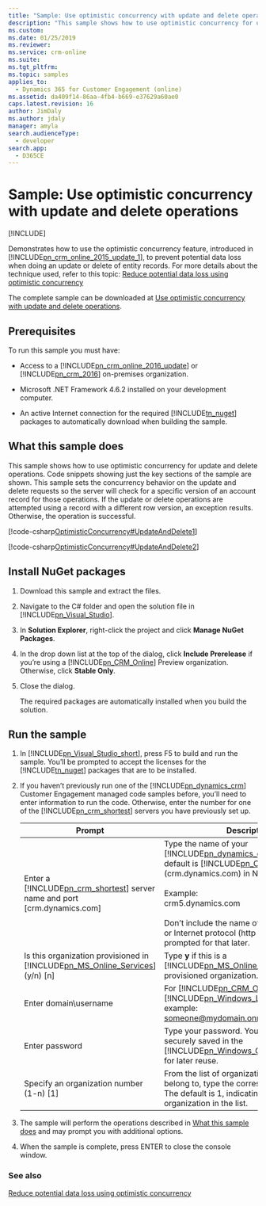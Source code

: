 ```yaml
---
title: "Sample: Use optimistic concurrency with update and delete operations (Developer Guide for Dynamics 365 for Customer Engagement)| MicrosoftDocs"
description: "This sample shows how to use optimistic concurrency for update and delete operations"
ms.custom: 
ms.date: 01/25/2019
ms.reviewer: 
ms.service: crm-online
ms.suite: 
ms.tgt_pltfrm: 
ms.topic: samples
applies_to: 
  - Dynamics 365 for Customer Engagement (online)
ms.assetid: da409f14-86aa-4fb4-b669-e37629a60ae0
caps.latest.revision: 16
author: JimDaly
ms.author: jdaly
manager: amyla
search.audienceType: 
  - developer
search.app: 
  - D365CE
---
```

# Sample: Use optimistic concurrency with update and delete operations

[!INCLUDE[](../../includes/cc_applies_to_update_9_0_0.md)]

Demonstrates how to use the optimistic concurrency feature, introduced in [!INCLUDE[pn_crm_online_2015_update_1](../../includes/pn-crm-online-2015-update-1.md)], to prevent potential data loss when doing an update or delete of entity records. For more details about the technique used, refer to this topic: [Reduce potential data loss using optimistic concurrency](reduce-potential-data-loss-using-optimistic-concurrency.md)  

 The complete sample can be downloaded at [Use optimistic concurrency with update and delete operations](https://code.msdn.microsoft.com/Use-optimistic-concurrency-e0b0440d).  

## Prerequisites  
 To run this sample you must have:  

- Access to a [!INCLUDE[pn_crm_online_2016_update](../../includes/pn-crm-online-2016-update.md)] or [!INCLUDE[pn_crm_2016](../../includes/pn-crm-2016.md)] on-premises organization.  

- Microsoft .NET Framework 4.6.2 installed on your development computer.  

- An active Internet connection for the required [!INCLUDE[tn_nuget](../../includes/tn-nuget.md)] packages to automatically download when building the sample.  

<a name="BKMK_WhatThisSampleDoes"></a>   
## What this sample does  
 This sample shows how to use optimistic concurrency for update and delete operations. Code snippets showing just the key sections of the sample are shown. This sample sets the concurrency behavior on the update and delete requests so the server will check for a specific version of an account record for those operations. If the update or delete operations are attempted using a record with a different row version, an exception results. Otherwise, the operation is successful.  

 [!code-csharp[OptimisticConcurrency#UpdateAndDelete1](../../snippets/csharp/CRMV8/optimisticconcurrency/cs/updateanddelete1.cs#updateanddelete1)]  

 [!code-csharp[OptimisticConcurrency#UpdateAndDelete2](../../snippets/csharp/CRMV8/optimisticconcurrency/cs/updateanddelete2.cs#updateanddelete2)]  

<a name="BKMK_installNuget"></a>   
## Install NuGet packages  

1. Download this sample and extract the files.  

2. Navigate to the C# folder and open the solution file in [!INCLUDE[pn_Visual_Studio](../../includes/pn-visual-studio.md)].  

3. In **Solution Explorer**, right-click the project and click **Manage NuGet Packages**.  

4. In the drop down list at the top of the dialog, click **Include Prerelease** if you’re using a [!INCLUDE[pn_CRM_Online](../../includes/pn-crm-online.md)] Preview organization. Otherwise, click **Stable Only**.  

5. Close the dialog.  

   The required packages are automatically installed when you build the solution.  

<a name="BKMK_runSample"></a>   
## Run the sample  

1. In [!INCLUDE[pn_Visual_Studio_short](../../includes/pn-visual-studio-short.md)], press F5 to build and run the sample. You’ll be prompted to accept the licenses for the [!INCLUDE[tn_nuget](../../includes/tn-nuget.md)] packages that are to be installed.  

2. If you haven’t previously run one of the [!INCLUDE[pn_dynamics_crm](../../includes/pn-dynamics-crm.md)] Customer Engagement managed code samples before, you’ll need to enter information to run the code. Otherwise, enter the number for one of the [!INCLUDE[pn_crm_shortest](../../includes/pn-crm-shortest.md)] servers you have previously set up.  


   |                                                          Prompt                                                          |                                                                                                                                                                                        Description                                                                                                                                                                                        |
   |--------------------------------------------------------------------------------------------------------------------------|-------------------------------------------------------------------------------------------------------------------------------------------------------------------------------------------------------------------------------------------------------------------------------------------------------------------------------------------------------------------------------------------|
   |      Enter a [!INCLUDE[pn_crm_shortest](../../includes/pn-crm-shortest.md)] server name and port [crm.dynamics.com]      | Type the name of your [!INCLUDE[pn_dynamics_crm](../../includes/pn-dynamics-crm.md)] server. The default is [!INCLUDE[pn_CRM_Online](../../includes/pn-crm-online.md)] (crm.dynamics.com) in North America.<br /><br /> Example: <br />crm5.dynamics.com<br /><br /> Don’t include the name of your organization or Internet protocol (http or https). You’ll be prompted for that later. |
   | Is this organization provisioned in [!INCLUDE[pn_MS_Online_Services](../../includes/pn-ms-online-services.md)] (y/n) [n] |                                                                                                                    Type **y** if this is a [!INCLUDE[pn_MS_Online_Services](../../includes/pn-ms-online-services.md)] provisioned organization. Otherwise, type **n**.                                                                                                                    |
   |                                                  Enter domain\username                                                   |                                                                                              For [!INCLUDE[pn_CRM_Online](../../includes/pn-crm-online.md)], enter your [!INCLUDE[pn_Windows_Live_ID](../../includes/pn-windows-live-id.md)]. For example: someone@mydomain.onmicrosoft.com.                                                                                              |
   |                                                      Enter password                                                      |                                                                                                          Type your password. Your password is securely saved in the [!INCLUDE[pn_Windows_Credential_Manager](../../includes/pn-windows-credential-manager.md)] for later reuse.                                                                                                           |
   |                                         Specify an organization number (1-n) [1]                                         |                                                                                                                 From the list of organizations shown that you belong to, type the corresponding number. The default is 1, indicating the first organization in the list.                                                                                                                  |


3. The sample will perform the operations described in [What this sample does](sample-use-optimistic-concurrency-update-delete-operations.md#BKMK_WhatThisSampleDoes) and may prompt you with additional options.  

4. When the sample is complete, press ENTER to close the console window.  

### See also  
 [Reduce potential data loss using optimistic concurrency](reduce-potential-data-loss-using-optimistic-concurrency.md)
